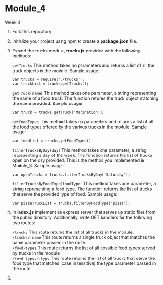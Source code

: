 # Module_4

Week 4

1. Fork this repository
2. Initialize your project using npm to create a **package.json** file.
3. Extend the trucks module, **trucks.js** provided with the following methods:

   `getTrucks` This method takes no parameters and returns a list of all the truck objects in the module. Sample usage:

   `var trucks = require('./trucks');`  
   `var truckList = trucks.getTrucks();`

   `getTruck(name)` This method takes one parameter, a string representing the name of a food truck. The function returns the truck object matching the name provided. Sample usage:

   `var truck = trucks.getTruck('Marination');`

   `getFoodTypes` This method takes no parameters and returns a list of all the food types offered by the various trucks in the module. Sample usage:

   `var foodList = trucks.getFoodTypes()`

   `filterTrucksByDay(day)` This method takes one parameter, a string representing a day of the week. The function returns the list of trucks open on the day provided. This is the method you implemented in Module_3. Sample usage:

   `var openTrucks = trucks.filterTrucksByDay('Saturday');`

   `filterTrucksByFoodType(foodType)` This method takes one parameter, a string representing a food type. The function returns the list of trucks that serve the provided type of food. Sample usage:

   `var pizzaTruckList = trucks.filterByFoodType('pizza');`

4. In **index.js** implement an express server that serves up static files from the public directory. Additionally, write GET handlers for the following two routes:

   `/trucks` This route returns the list of all trucks in the module.  
   `/trucks/:name` This route returns a single truck object that matches the name parameter passed in the route.  
   `/food-types` This route returns the list of all possible food types served by trucks in the module  
   `/food-types/:type` This route returns the list of all trucks that serve the food type that matches (case insensitive) the type parameter passed in the route.

5. 